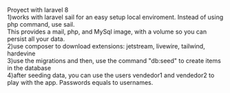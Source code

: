 Proyect with laravel 8 <br>
1)works with laravel sail for an easy setup local enviroment. Instead of using php command, use sail.<br>
This provides a mail, php, and MySql image, with a volume so you can persist all your data.<br>
2)use composer to download extensions: jetstream, livewire, tailwind, hardevine<br>
3)use the migrations and then, use the command "db:seed" to create items in the database<br>
4)after seeding data, you can use the users vendedor1 and vendedor2 to play with the app. Passwords equals to usernames.

